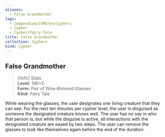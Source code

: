 ```yaml
---
aliases:
  - False Grandmother
tags:
  - Compendium/CSRD/en/Cyphers
  - Cypher
  - Cypher/Fairy-Tale
title: False Grandmother
collection: Cyphers
kind: Cypher
---
```

## False Grandmother  
>[!info] Stats  
> **Level:** 1d6+2  
> **Form:** Pair of Wire-Rimmed Glasses  
> **Kind:** Fairy Tale
  
While wearing the glasses, the user designates one living creature that they can see. For the next ten minutes per cypher level, the user is disguised as someone the designated creature knows well. The user has no say in who that person is, but while the disguise is active, all interactions with the designated creature are eased by two steps. The user can remove the glasses to look like themselves again before the end of the duration.